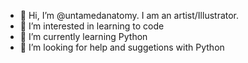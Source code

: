 - 👋 Hi, I’m @untamedanatomy. I am an artist/Illustrator.
- 👀 I’m interested in learning to code
- 🌱 I’m currently learning Python
- 💞️ I’m looking for help and suggetions with Python


<!---
untamedanatomy/untamedanatomy is a ✨ special ✨ repository because its `README.md` (this file) appears on your GitHub profile.
You can click the Preview link to take a look at your changes.
--->
